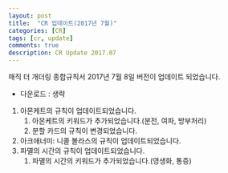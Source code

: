 ```yaml
---
layout: post
title:  "CR 업데이트(2017년 7월)"
categories: [CR]
tags: [cr, update]
comments: true
description: CR Update 2017.07
---
```

매직 더 개더링 종합규칙서 2017년 7월 8일 버전이 업데이트 되었습니다.

 * 다운로드 : 생략

1. 아몬케트의 규칙이 업데이트되었습니다.
    1. 아몬케트의 키워드가 추가되었습니다.(분전, 여파, 방부처리)
    1. 분할 카드의 규칙이 변경되었습니다.
1. 아크애너미: 니콜 볼라스의 규칙이 업데이트되었습니다.
1. 파멸의 시간의 규칙이 업데이트되었습니다.
    1. 파멸의 시간의 키워드가 추가되었습니다.(영생화, 통증)
